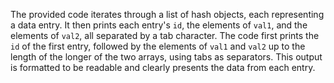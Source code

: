 The provided code iterates through a list of hash objects, each representing a data entry. It then prints each entry's `id`, the elements of `val1`, and the elements of `val2`, all separated by a tab character. The code first prints the `id` of the first entry, followed by the elements of `val1` and `val2` up to the length of the longer of the two arrays, using tabs as separators. This output is formatted to be readable and clearly presents the data from each entry.
